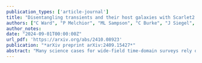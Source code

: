 ```yaml
---
publication_types: ['article-journal']
title: "Disentangling transients and their host galaxies with Scarlet2: A framework to forward model multi-epoch imaging"
authors: ["C Ward", "P Melchior", "ML Sampson", "C Burke", "J Siegel", "B Remy", "S Birmingham", "E Ramey", "S van Velzen"]
author_notes:
date: "2024-09-01T00:00:00Z"
url_pdf: 'https://arxiv.org/abs/2410.08923'
publication: "*arXiv preprint arXiv:2409.15427*"
abstract: "Many science cases for wide-field time-domain surveys rely on accurate identification and characterization of the galaxies hosting transient and variable objects. In the era of the Legacy Survey of Space and Time (LSST) at the Vera C. Rubin Observatory the number of known transient and variable sources will grow by orders of magnitude, and many of these sources will be blended with their host galaxies and neighboring galaxies. A diverse range of applications - including the classification of nuclear and non-nuclear sources, identification of potential host galaxies, extraction of host galaxy SEDs without requiring a transient-free reference image, and combined analysis of photometry from multiple surveys - will benefit from a flexible framework to model time-domain imaging of transients. We describe a time-domain extension of the Scarlet2 scene modeling code for multi-epoch, multi-band, and multi-resolution imaging data to extract simultaneous transient and host galaxy models. Scarlet2 leverages the benefits of data-driven priors on galaxy morphology, is fully GPU compatible, and can jointly model multi-resolution data from ground and space-based surveys. We demonstrate the method on simulated LSST-like supernova imaging, low-resolution Zwicky Transient Facility imaging of tidal disruption events, and Hyper Suprime Cam imaging of variable AGN out to z = 4 in the COSMOS fields. We show that Scarlet2 models provide accurate transient and host galaxy models as well as accurate measurement of host-transient spatial offsets, and demonstrate future applications to the search for 'wandering' massive black holes."
---
```


